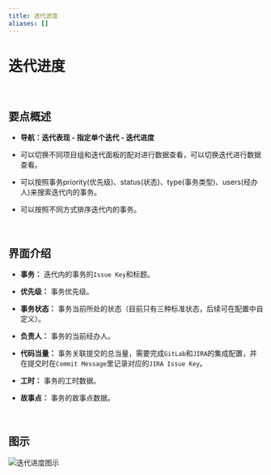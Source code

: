 ```yaml
---
title: 迭代进度
aliases: []
---
```


# 迭代进度

<br />

## 要点概述

-   **导航：迭代表现 - 指定单个迭代 - 迭代进度**

-   可以切换不同项目组和迭代面板的配对进行数据查看，可以切换迭代进行数据查看。

-   可以按照事务priority(优先级)、status(状态)、type(事务类型)、users(经办人)来搜索迭代内的事务。

-   可以按照不同方式排序迭代内的事务。

<br />

## 界面介绍

-   **事务：** 迭代内的事务的`Issue Key`和标题。

-   **优先级：** 事务优先级。

-   **事务状态：** 事务当前所处的状态（目前只有三种标准状态，后续可在配置中自定义）。

-   **负责人：** 事务的当前经办人。

-   **代码当量：** 事务关联提交的总当量，需要完成`GitLab`和`JIRA`的集成配置，并在提交时在`Commit Message`里记录对应的`JIRA Issue Key`。

-   **工时：** 事务的工时数据。

-   **故事点：** 事务的故事点数据。

<br />

## 图示

![迭代进度图示](https://release-note.oss-cn-hongkong.aliyuncs.com/2022_v2/256_sprint_progress_01.png)

<br />
